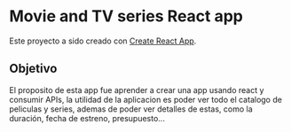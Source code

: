 # Movie and TV series React app

Este proyecto a sido creado con [Create React App](https://github.com/facebook/create-react-app).

## Objetivo

El proposito de esta app fue aprender a crear una app usando react y consumir APIs, la utilidad de la aplicacion es poder ver todo el catalogo de peliculas y series, ademas de poder ver detalles de estas, como la duración, fecha de estreno, presupuesto...
